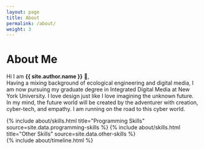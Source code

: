 ```yaml
---
layout: page
title: About
permalink: /about/
weight: 3
---
```


# **About Me**

Hi I am **{{ site.author.name }}** :wave:,<br>
Having a mixing background of ecological engineering and digital media, I am now pursuing my graduate degree in Integrated Digital Media at New York University. I love design just like I love imagining the unknown future. In my mind, the future world will be created by the adventurer with creation, cyber-tech, and empathy. I am running on the road to this cyber world. 

<div class="row">
{% include about/skills.html title="Programming Skills" source=site.data.programming-skills %}
{% include about/skills.html title="Other Skills" source=site.data.other-skills %}
</div>

<div class="row">
{% include about/timeline.html %}
</div>
